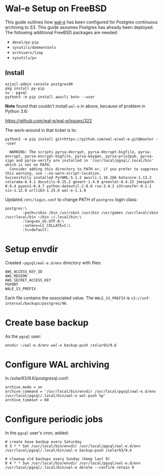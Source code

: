 # Wal-e Setup on FreeBSD

This guide outlines how [wal-e][wal-e] has been configured for Postgres continuous archiving to S3.
This guide assumes Postgres has already been deployed. The following additional FreeBSD packages are
needed:

 * `devel/py-pip`
 * `sysutils/daemontools`
 * `archivers/lzop`
 * `sysutils/pv`

## Install

```
ezjail-admin console postgres96
pkg install py-pip
su - pgsql
python3 -m pip install awscli boto --user
```

**Note** found that couldn't install `wal-e` in above, because of problem in Python 3.6:

https://github.com/wal-e/wal-e/issues/322

The work-around in that ticket is to:

```
python3 -m pip install git+https://github.com/wal-e/wal-e.git@master --user
```

```
  WARNING: The scripts pyrsa-decrypt, pyrsa-decrypt-bigfile, pyrsa-encrypt, pyrsa-encrypt-bigfile, pyrsa-keygen, pyrsa-priv2pub, pyrsa-sign and pyrsa-verify are installed in '/usr/local/pgsql/.local/bin' which is not on PATH.
  Consider adding this directory to PATH or, if you prefer to suppress this warning, use --no-warn-script-location.
Successfully installed PyYAML-5.1.2 awscli-1.16.266 botocore-1.13.2 colorama-0.4.1 docutils-0.15.2 gevent-1.4.0 greenlet-0.4.15 jmespath-0.9.4 pyasn1-0.4.7 python-dateutil-2.8.0 rsa-3.4.2 s3transfer-0.2.1 six-1.12.0 urllib3-1.25.6 wal-e-1.1.0
```

Updated `/etc/login.conf` to change PATH of `postgres` login class:

```
postgres:\
        :path=/sbin /bin /usr/sbin /usr/bin /usr/games /usr/local/sbin /usr/local/bin ~/bin ~/.local/bin:\
        :lang=en_US.UTF-8:\
        :setenv=LC_COLLATE=C:\
        :tc=default:
```

# Setup envdir

Created `~pgsql/wal-e.d/env` directory with files:

```
AWS_ACCESS_KEY_ID
AWS_REGION
AWS_SECRET_ACCESS_KEY
PGPORT
WALE_S3_PREFIX
```

Each file contains the associated value. The `WALE_S3_PREFIX` is `s3://snf-internal/backups/postgres/96`.

# Create base backup

As the `pgsql` user:

```
envdir ~/wal-e.d/env wal-e backup-push /solar93/9.6
```

# Configure WAL archiving

In /solar93/9.6/postgresql.conf:

```
archive_mode = on
archive_command = '/usr/local/bin/envdir /usr/local/pgsql/wal-e.d/env /usr/local/pgsql/.local/bin/wal-e wal-push %p'
archive_timeout = 60
```

# Configure periodic jobs

In the `pgsql` user's cron, added:

```
# create base backup every Saturday
0 3 * * Sat /usr/local/bin/envdir /usr/local/pgsql/wal-e.d/env /usr/local/pgsql/.local/bin/wal-e backup-push /solar93/9.6

# cleanup old backups every Sunday (keep last 9)
0 4 * * Sun /usr/local/bin/envdir /usr/local/pgsql/wal-e.d/env /usr/local/pgsql/.local/bin/wal-e delete --confirm retain 9
```

[wal-e]: https://github.com/wal-e/wal-e